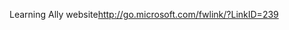 <Token xmlns:xlink="http://www.w3.org/1999/xlink"><externalLink xmlns="http://ddue.schemas.microsoft.com/authoring/2003/5"><linkText>Learning Ally website</linkText><linkUri>http://go.microsoft.com/fwlink/?LinkID=239</linkUri></externalLink></Token>